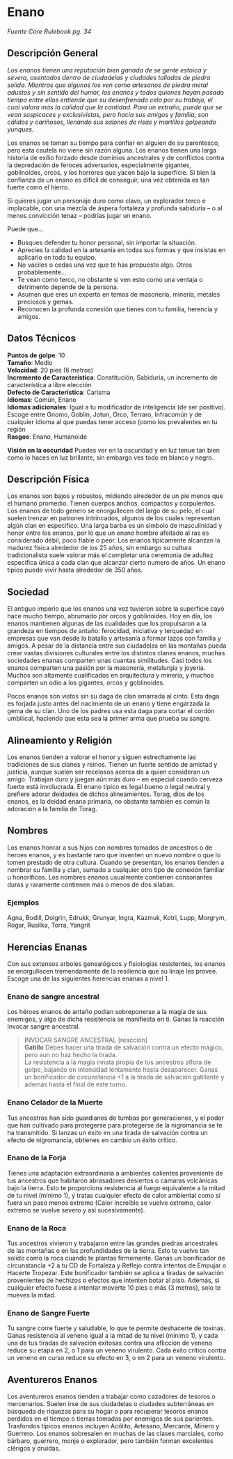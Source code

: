 # Enano
*Fuente Core Rulebook pg. 34*

## Descripción General
*Los enanos tienen una reputación bien ganada de se gente estoica y severa, asentados dentro de ciudadelas y ciudades talladas de piedra solida. Mientras que algunos los ven como artesanos de piedra metal adustos y sin sentido del humor, los enanos y todos quienes hayan pasado tiempo entre ellos entiende que su desenfrenado celo por su trabajo, el cual valora más la calidad que la cantidad. Para un extraño, puede que se vean suspicaces y exclusivistas, pero hacia sus amigos y familia, son cálidos y cariñosos, llenando sus salones de risas y martillos golpeando yunques.*

Los enanos se toman su tiempo para confiar en alguien de su parentesco, pero esta cautela no viene sin razón alguna. Los enanos tienen una larga historia de exilio forzado desde dominios ancestrales y de conflictos contra la depredación de feroces adversarios, especialmente gigantes, goblinoides, orcos, y los horrores que yacen bajo la superficie. Si bien la confianza de un enano es difícil de conseguir, una vez obtenida es tan fuerte como el hierro. 

Si quieres jugar un personaje duro como clavo, un explorador terco e implacable, con una mezcla de áspera fortaleza y profunda sabiduría – o al menos convicción tenaz – podrías jugar un enano.

Puede que…
* Busques defender tu honor personal, sin importar la situación.
* Aprecies la calidad en la artesanía en todas sus formas y que insistas en aplicarlo en todo tu equipo.
* No vaciles o cedas una vez que te has propuesto algo.
Otros probablemente…
* Te vean como terco, no obstante si ven esto como una ventaja o detrimento depende de la persona.
* Asumen que eres un experto en temas de masonería, minería, metales preciosos y gemas.
* Reconocen la profunda conexión que tienes con tu familia, herencia y amigos.


## Datos Técnicos
**Puntos de golpe**: 10  
**Tamaño**: Medio  
**Velocidad**: 20 pies (6 metros)  
**Incremento de Característica**: Constitución, Sabiduría, un incremento de característica a libre elección  
**Defecto de Característica**: Carisma  
**Idiomas**: Común, Enano  
**Idiomas adicionales**: Igual a tu modificador de inteligencia (de ser positivo). Escoge entre Gnomo, Goblin, Jotun, Orco, Terraro, Infracomún y de cualquier idioma al que puedas tener acceso (como los prevalentes en tu región  
**Rasgos**: Enano, Humanoide  

**Visión en la oscuridad**
Puedes ver en la oscuridad y en luz tenue tan bien como lo haces en luz brillante, sin embargo ves todo en blanco y negro.
## Descripción Física
Los enanos son bajos y robustos, midiendo alrededor de un pie menos que el humano promedio. Tienen cuerpos anchos, compactos y corpulentos. Los enanos de todo genero se enorgullecen del largo de su pelo, el cual suelen trenzar en patrones intrincados, algunos de los cuales representan algún clan en especifico. Una larga barba es un símbolo de masculinidad y honor entre los enanos, por lo que un enano hombre afeitado al ras es considerado débil, poco fiable o peor.
Los enanos típicamente alcanzan la madurez física alrededor de los 25 años, sin embargo su cultura tradicionalista suele valorar más el completar una ceremonia de adultez especifica única a cada clan que alcanzar cierto numero de años. Un enano típico puede vivir hasta alrededor de 350 años.
## Sociedad
El antiguo imperio que los enanos una vez tuvieron sobre la superficie cayó hace mucho tiempo, abrumado por orcos y goblinoides. Hoy en día, los enanos mantienen algunas de las cualidades que los propulsaron a la grandeza en tiempos de antaño: ferocidad, iniciativa y terquedad en empresas que van desde la batalla y artesanía a formar lazos con familia y amigos.
A pesar de la distancia entre sus ciudadelas en las montañas pueda crear vastas divisiones culturales entre los distintos clanes enanos, muchas sociedades enanas comparten unas cuantas similitudes. Casi todos los enanos comparten una pasión por la masonería, metalurgia y joyería. Muchos son altamente cualificados en arquitectura y minería, y muchos comparten un odio a los gigantes, orcos y goblinoides.

Pocos enanos son vistos sin su daga de clan amarrada al cinto. Esta daga es forjada justo antes del nacimiento de un enano y tiene engarzada la gema de su clan. Uno de los padres usa esta daga para cortar el cordón umbilical, haciendo que esta sea la primer arma que prueba su sangre.
## Alineamiento y Religión
Los enanos tienden a valorar el honor y siguen estrechamente las tradiciones de sus clanes y reinos. Tienen un fuerte sentido de amistad y justicia, aunque suelen ser recelosos acerca de a quien consideran un amigo. Trabajan duro y juegan aún más duro – en especial cuando cerveza fuerte está involucrada.
El enano típico es legal bueno o legal neutral y prefiere adorar deidades de dichos alineamientos. Torag, dios de los enanos, es la deidad enana primaria, no obstante también es común la adoración a la familia de Torag.
## Nombres
Los enanos honrar a sus hijos con nombres tomados de ancestros o de heroes enanos, y es bastante raro que inventen un nuevo nombre o que lo tomen prestado de otra cultura. Cuando se presentan, los enanos tienden a nombrar su familia y clan, sumado a cualquier otro tipo de conexión familiar u honoríficos. Los nombres enanos usualmente contienen consonantes duras y raramente contienen más o menos de dos silabas.
### Ejemplos
Agna, Bodill, Dolgrin, Edrukk, Grunyar, Ingra, Kazmuk, Kotri, Lupp, Morgrym, Rogar, Rusilka, Torra, Yangrit 
## Herencias Enanas
Con sus extensos arboles genealógicos y fisiologías resistentes, los enanos se enorgullecen tremendamente de la resiliencia que su linaje les provee. Escoge una de las siguientes herencias enanas a nivel 1.
### Enano de sangre ancestral
Los héroes enanos de antaño podían sobreponerse a la magia de sus enemigos, y algo de dicha resistencia se manifiesta en ti. Ganas la reacción Invocar sangre ancestral.

>INVOCAR SANGRE ANCESTRAL [reacción]                                                                                      
>**Gatillo** Debes hacer una tirada de salvación contra un efecto mágico, pero aun no haz hecho la tirada.                                                                                                                                                   
>La resistencia a la magia innata propia de tus ancestros aflora de golpe, bajando en intensidad lentamente hasta desaparecer. Ganas un bonificador de circunstancia +1 a la tirada de salvación gatillante y además hasta el final de este turno.
### Enano Celador de la Muerte
Tus ancestros han sido guardianes de tumbas por generaciones, y el poder que han cultivado para protegerse para protegerse de la nigromancia se te ha transmitido. Si lanzas un éxito en una tirada de salvación contra un efecto de nigromancia, obtienes en cambio un éxito crítico.
### Enano de la Forja
Tienes una adaptación extraordinaria a ambientes calientes proveniente de tus ancestros que habitaron abrasadores desiertos o cámaras volcánicas bajo la tierra. Esto te proporciona resistencia al fuego equivalente a la mitad de tu nivel (mínimo 1), y tratas cualquier efecto de calor ambiental como si fuera un paso menos extremo (Calor increíble se vuelve extremo, calor extremo se vuelve severo y así sucesivamente).
### Enano de la Roca
Tus ancestros vivieron y trabajaron entre las grandes piedras ancestrales de las montañas o en las profundidades de la tierra. Esto te vuelve tan solido como la roca cuando te plantas firmemente. Ganas un bonificador de circunstancia +2 a tu CD de Fortaleza y Reflejo contra intentos de Empujar o Hacerte Tropezar. Este bonificador también se aplica a tiradas de salvación provenientes de hechizos o efectos que intenten botar al piso.
Además, si cualquier efecto fuese a intentar moverte 10 pies o más (3 metros), solo te mueves la mitad.
### Enano de Sangre Fuerte
Tu sangre corre fuerte y saludable, lo que te permite deshacerte de toxinas. Ganas resistencia al veneno igual a la mitad de tu nivel (mínimo 1), y cada una de tus tiradas de salvación exitosas contra una aflicción de veneno reduce su etapa en 2, o 1 para un veneno virulento. Cada éxito crítico contra un veneno en curso reduce su efecto en 3, o en 2 para un veneno virulento.
## Aventureros Enanos
Los aventureros enanos tienden a trabajar como cazadores de tesoros o mercenarios. Suelen irse de sus ciudadelas o ciudades subterráneas en búsqueda de riquezas para su hogar o para recuperar tesoros enanos perdidos en el tiempo o tierras tomadas por enemigos de sus parientes.
Trasfondos típicos enanos incluyen Acólito, Artesano, Mercante, Minero y Guerrero. Los enanos sobresalen en muchas de las clases marciales, como bárbaro, guerrero, monje o explorador, pero también forman excelentes clérigos y druidas.

